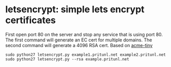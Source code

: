 # letsencrypt: simple lets encrypt certificates

First open port 80 on the server and stop any service that is using port 80.
The first command will generate an EC cert for multiple domains. The second
command will generate a 4096 RSA cert. Based on
[acme-tiny](https://github.com/diafygi/acme-tiny)

```
sudo python27 letsencrypt.py example1.pritunl.net example2.pritunl.net
sudo python27 letsencrypt.py --rsa example.pritunl.net
```
